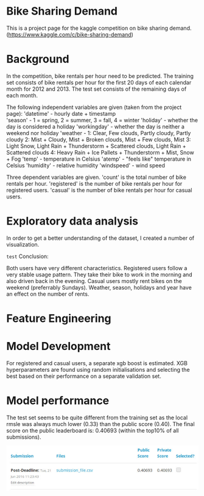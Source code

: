# Bike Sharing Demand
This is a project page for the kaggle competition on bike sharing demand. (https://www.kaggle.com/c/bike-sharing-demand)

#  Background
In the competition, bike rentals per hour need to be predicted. The training set consists of bike rentals per hour for the first 20 days of each calendar month for 2012 and 2013. The test set consists of the remaining days of each month. 

The following independent variables are given (taken from the project page):
'datetime' - hourly date + timestamp  
'season' -  1 = spring, 2 = summer, 3 = fall, 4 = winter 
'holiday' - whether the day is considered a holiday
'workingday' - whether the day is neither a weekend nor holiday
'weather - 1: Clear, Few clouds, Partly cloudy, Partly cloudy
2: Mist + Cloudy, Mist + Broken clouds, Mist + Few clouds, Mist
3: Light Snow, Light Rain + Thunderstorm + Scattered clouds, Light Rain + Scattered clouds
4: Heavy Rain + Ice Pallets + Thunderstorm + Mist, Snow + Fog 
'temp' - temperature in Celsius
'atemp' - "feels like" temperature in Celsius
'humidity' - relative humidity
'windspeed' - wind speed

Three dependent variables are given. 
'count' is the total number of bike rentals per hour. 
'registered' is the number of bike rentals per hour for registered users.
'casual' is the number of bike rentals per hour for casual users.

#  Exploratory data analysis

In order to get a better understanding of the dataset, I created a number of visualization.
 
`test`
Conclusion:

Both users have very different characteristics. Registered users follow a very stable usage pattern. They take their bike to work in the morning and also driven back in the evening. Casual users mostly rent bikes on the weekend (preferrably Sundays). Weather, season, holidays and year have an effect on the number of rents. 

#  Feature Engineering


#  Model Development


For registered and casual users, a separate xgb boost is estimated. XGB hyperparameters are found using random initialisations and selecting the best based on their performance on a separate validation set.

#  Model performance

The test set seems to be quite different from the training set as the local rmsle was always much lower (0.33) than the public score (0.40). The final score on the public leaderboard is: 0.40693 (within the top10% of all submissions).


![alt tag](https://github.com/drawer87/kaggle/blob/master/kaggle_score.jpg)

